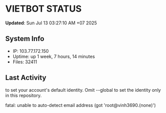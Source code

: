 # VIETBOT STATUS
**Updated**: Sun Jul 13 03:27:10 AM +07 2025

## System Info
- IP: 103.77.172.150
- Uptime: up 1 week, 7 hours, 14 minutes
- Files: 32411

## Last Activity

to set your account's default identity.
Omit --global to set the identity only in this repository.

fatal: unable to auto-detect email address (got 'root@vinh3690.(none)')
